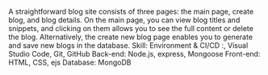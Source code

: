 A straightforward blog site consists of three pages: the main page, create blog, and blog details. On the main page, you can view blog titles and snippets, and clicking on them allows you to see the full content or delete the blog. Alternatively, the create new blog page enables you to generate and save new blogs in the database.
Skill:
Environment & CI/CD :, Visual Studio Code, Git, GitHub
Back-end: Node.js, express, Mongoose
Front-end: HTML, CSS, ejs
Database: MongoDB

